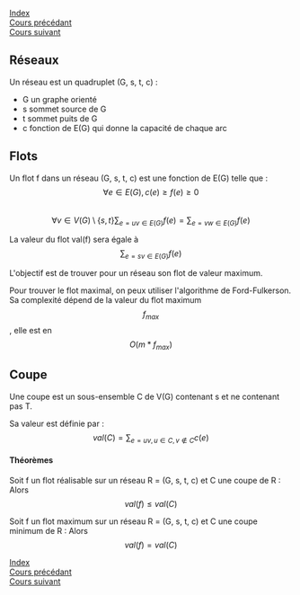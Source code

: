 <script type="text/javascript" src="https://cdnjs.cloudflare.com/ajax/libs/mathjax/2.7.7/latest.js?config=TeX-MML-AM_CHTML"></script>  
<link rel="stylesheet" type="text/css" href="https://tikzjax.com/v1/fonts.css">  
<script src="https://tikzjax.com/v1/tikzjax.js"></script>

[Index](./index.md)  
[Cours précédant](./cours_6.md)  
[Cours suivant](./cours_9.md)

## Réseaux

Un réseau est un quadruplet (G, s, t, c) :
- G un graphe orienté
- s sommet source de G
- t sommet puits de G
- c fonction de E(G) qui donne la capacité de chaque arc

## Flots

Un flot f dans un réseau (G, s, t, c) est une fonction de E(G) telle que :  
$$\forall e\in E(G),c(e) \geq f(e) \geq 0$$  
$$\forall v\in V(G)\setminus\{s,t\}\sum_{e=uv\in E(G)}f(e) = \sum_{e=vw\in E(G)}f(e)$$

La valeur du flot val(f) sera égale à $$\sum_{e=sv\in E(G)}f(e)$$

L'objectif est de trouver pour un réseau son flot de valeur maximum.

Pour trouver le flot maximal, on peux utiliser l'algorithme de Ford-Fulkerson. Sa complexité dépend de la valeur du flot maximum $$f_{max}$$, elle est en $$O(m*f_{max})$$

## Coupe

Une coupe est un sous-ensemble C de V(G) contenant s et ne contenant pas T.

Sa valeur est définie par : $$val(C)=\sum_{e=uv,u\in C,v\notin C}c(e)$$

#### Théorèmes

Soit f un flot réalisable sur un réseau R = (G, s, t, c) et C une coupe de R : Alors $$val(f)\leq val(C)$$

Soit f un flot maximum sur un réseau R = (G, s, t, c) et C une coupe minimum de R : Alors $$val(f) = val(C)$$

[Index](./index.md)  
[Cours précédant](./cours_6.md)  
[Cours suivant](./cours_9.md)
